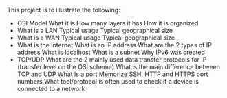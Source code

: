 This project is to illustrate the following:
- OSI Model
What it is
How many layers it has
How it is organized
- What is a LAN
Typical usage
Typical geographical size
- What is a WAN
Typical usage
Typical geographical size
- What is the Internet
What is an IP address
What are the 2 types of IP address
What is localhost
What is a subnet
Why IPv6 was created
- TCP/UDP
What are the 2 mainly used data transfer protocols for IP (transfer level on the OSI schema)
What is the main difference between TCP and UDP
What is a port
Memorize SSH, HTTP and HTTPS port numbers
What tool/protocol is often used to check if a device is connected to a network